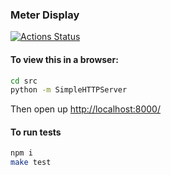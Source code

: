 
### Meter Display

[![Actions Status](https://github.com/umaar/meter-display/workflows/Node%20CI/badge.svg)](https://github.com/umaar/meter-display/actions)

#### To view this in a browser:

```sh
cd src
python -m SimpleHTTPServer
```

Then open up [http://localhost:8000/](http://localhost:8000/)

#### To run tests

```sh
npm i
make test
```
